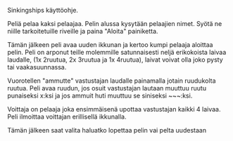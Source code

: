 Sinkingships käyttöohje.

Peliä pelaa kaksi pelaajaa. Pelin alussa kysytään pelaajien nimet. Syötä ne niille tarkoitetuille riveille ja paina "Aloita" painiketta.

Tämän jälkeen peli avaa uuden ikkunan ja kertoo kumpi pelaaja aloittaa pelin. Peli on arponut teille molemmille satunnaisesti neljä
erikokoista laivaa laudalle, (1x 2ruutua, 2x 3ruutua ja 1x 4ruutua), laivat voivat olla joko pysty tai vaakasuunnassa.

Vuorotellen "ammutte" vastustajan laudalle painamalla jotain ruudukolta ruutua. Peli avaa ruudun, jos osuit vastustajan lautaan muuttuu
ruutu punaiseksi x:ksi ja jos ammuit huti muuttuu se siniseksi ~~~:ksi.

Voittaja on pelaaja joka ensimmäisenä upottaa vastustajan kaikki 4 laivaa. Peli ilmoittaa voittajan erillisellä ikkunalla.

Tämän jälkeen saat valita haluatko lopettaa pelin vai pelta uudestaan
